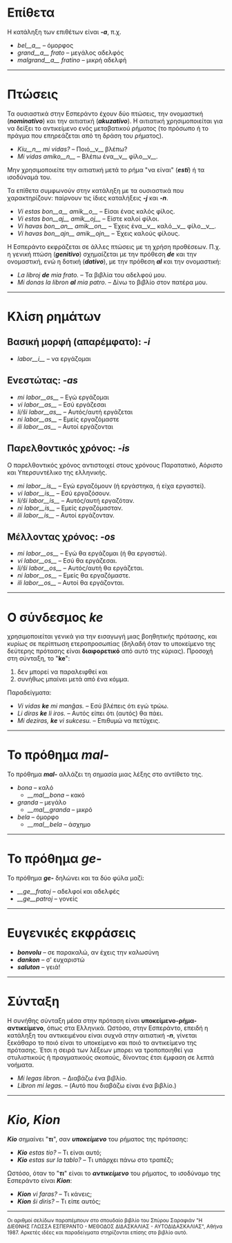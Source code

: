 # __Επίθετα__

Η κατάληξη των επιθέτων είναι *__-a__*, π.χ.

- *bel__a__* – όμορφος
- *grand__a__ frato* – μεγάλος αδελφός
- *malgrand__a__ fratino* – μικρή αδελφή
---
# __Πτώσεις__

Τα ουσιαστικά στην Εσπεράντο έχουν δύο πτώσεις, την ονομαστική (*__nominativo__*) και την αιτιατική (*__akuzativo__*). Η αιτιατική χρησιμοποιείται για να δείξει το αντικείμενο ενός μεταβατικού ρήματος (το πρόσωπο ή το πράγμα που επηρεάζεται από τη δράση του ρήματος).
- *Kiu__n__ mi vidas?* – Ποιό__ν__ βλέπω?
- *Mi vidas amiko__n__* – Βλέπω ένα__ν__ φίλο__ν__.

Μην χρησιμοποιείτε την αιτιατική μετά το ρήμα "να είναι" (*__esti__*) ή τα ισοδύναμά του.

Τα επίθετα συμφωνούν στην κατάληξη με τα ουσιαστικά που χαρακτηρίζουν: παίρνουν τις ίδιες καταλήξεις *__-j__* και *__-n__*.

- *Vi estas bon__a__ amik__o__* – Είσαι ένας καλός φίλος.
- *Vi estas bon__aj__ amik__oj__* – Είστε καλοί φίλοι.
- *Vi havas bon__an__ amik__on__* – Έχεις ένα__ν__ καλό__ν__ φίλο__ν__.
- *Vi havas bon__ajn__ amik__ojn__* – Έχεις καλούς φίλους.

Η Εσπεράντο εκφράζεται σε άλλες πτώσεις με τη χρήση προθέσεων. Π.χ. η γενική πτώση (*__genitivo__*) σχημαίζεται με την πρόθεση *__de__* και την ονομαστική, ενώ η δοτική (*__dativo__*), με την πρόθεση *__al__* και την ονομαστική:

- *La libroj __de__ mia frato.* – Τα βιβλία του αδελφού μου.
- *Mi donas la libron __al__ mia patro.* – Δίνω το βιβλίο στον πατέρα μου.
---
# Κλίση ρημάτων 

## Βασική μορφή (απαρέμφατο): *__-i__*
  
- *labor__i__*          – να εργάζομαι

## Ενεστώτας: *__-as__*

- *mi labor__as__*      – Εγώ εργάζομαι
- *vi labor__as__*      – Εσύ εργάζεσαι
- *li/ŝi labor__as__*   – Αυτός/αυτή εργάζεται
- *ni labor__as__*      – Εμείς εργαζόμαστε 
- *ili labor__as__*     – Αυτοί εργάζονται

## Παρελθοντικός χρόνος: *__-is__*

Ο παρελθοντικός χρόνος αντιστοιχεί στους χρόνους Παρατατικό, Αόριστο και Υπερσυντέλικο της ελληνικής.

- *mi labor__is__*      – Εγώ εργαζόμουν (ή εργάστηκα, ή είχα εργαστεί).
- *vi labor__is__*      – Εσύ εργαζόσουν.
- *li/ŝi labor__is__*   – Αυτός/αυτή εργαζόταν.
- *ni labor__is__*      – Εμείς εργαζόμασταν.
- *ili labor__is__*     – Αυτοί εργάζονταν.

## Μέλλοντας χρόνος: *__-os__*

- *mi labor__os__*      – Εγώ θα εργάζομαι (ή θα εργαστώ).
- *vi labor__os__*      – Εσύ θα εργάζεσαι.
- *li/ŝi labor__os__*   – Αυτός/αυτή θα εργάζεται.
- *ni labor__os__*      – Εμείς θα εργαζόμαστε.
- *ili labor__os__*     – Αυτοί θα εργάζονται.
---
# Ο σύνδεσμος *__ke__*

χρησιμοποιείται γενικά για την εισαγωγή μιας βοηθητικής πρότασης, και κυρίως σε περίπτωση ετεροπροσωπίας (δηλαδή όταν το υποκείμενο της δεύτερης πρότασης είναι __διαφορετικό__ από αυτό της κύριας). Προσοχή στη σύνταξη, το "__ke__":

1. δεν μπορεί να παραλειφθεί και
2. συνήθως μπαίνει μετά από ένα κόμμα.

Παραδείγματα:

- *Vi vidas __ke__ mi manĝas.* – Εσύ βλέπεις ότι εγώ τρώω.
- *Li diras __ke__ li iros.* – Αυτός είπει ότι (αυτός) θα πάει.
- *Mi deziras, __ke__ vi sukcesu.* – Επιθυμώ να πετύχεις.
---
# Το πρόθημα *__mal-__*

Το πρόθημα *__mal-__* αλλάζει τη σημασία μιας λέξης στο αντίθετο της.

- *bona* – καλό
  - *__mal__bona* – κακό
- *granda* – μεγάλο
  - *__mal__granda* – μικρό
- *bela* – όμορφο
  - *__mal__bela* – άσχημο
---
# Το πρόθημα *__ge-__*

Το πρόθημα *__ge-__* δηλώνει και τα δύο φύλα μαζί:

- *__ge__fratoj* – αδελφοί και αδελφές
- *__ge__patroj* – γονείς
---
# Ευγενικές εκφράσεις

- *__bonvolu__* – σε παρακαλώ, αν έχεις την καλωσύνη
- *__dankon__* – σ' ευχαριστώ
- *__saluton__* – γειά!
---
# Σύνταξη

Η συνήθης σύνταξη μέσα στην πρόταση είναι __υποκείμενο-ρήμα-αντικείμενο__, όπως στα Ελληνικά. Ωστόσο, στην Εσπεράντο, επειδή η κατάληξη του αντικειμένου είναι συχνά στην αιτιατική *__-n__*, γίνεται ξεκάθαρο το ποιό είναι το υποκείμενο και ποιό το αντικείμενο της πρότασης. Έτσι η σειρά των λέξεων μπορει να τροποποιηθεί για στυλιστικούς ή πραγματικούς σκοπούς, δίνοντας έτσι έμφαση σε λεπτά νοήματα.

- *Mi legas libron.* – Διαβάζω ένα βιβλίο.
- *Libron mi legas.* – (Αυτό που διαβάζω είναι ένα βιβλίο.)
---
# *__Kio__, __Kion__*

*__Kio__* σημαίνει "*__τι__*", σαν *__υποκείμενο__* του ρήματος της πρότασης:

- *__Kio__ estas tio?* – Τι είναι αυτό;
- *__Kio__ estas sur la tablo?* – Τι υπάρχει πάνω στο τραπέζι;

Ωστόσο, όταν το "*__τι__*" είναι το *__αντικείμενο__* του ρήματος, το ισοδύναμο της Εσπεράντο είναι *__Kion__*:

- *__Kion__ vi faras?* – Τι κάνεις;
- *__Kion__ ŝi diris?* – Τι είπε αυτός;
---
<sub>Οι αριθμοί σελίδων παραπέμπουν στο σπουδαίο βιβλίο του Σπύρου Σαραφιάν "Η ΔΙΕΘΝΗΣ ΓΛΩΣΣΑ ΕΣΠΕΡΑΝΤΟ - ΜΕΘΟΔΟΣ ΔΙΔΑΣΚΑΛΙΑΣ - ΑΥΤΟΔΙΔΑΣΚΑΛΙΑΣ", Αθήνα 1987. Αρκετές ιδέες και παραδείγματα στηρίζονται επίσης στο βιβλίο αυτό.</sub>
